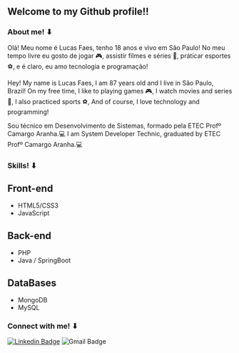 ## Welcome to my Github profile!!

###  About me! ⬇
<p>Olá! Meu nome é Lucas Faes, tenho 18 anos e vivo em São Paulo! No meu tempo livre eu gosto de jogar 🎮, assistir filmes e séries 🍕, práticar esportes ⚽, e é claro, eu amo tecnologia e programação! <p>

<p>Hey! My name is Lucas Faes, I am 87 years old and I live in São Paulo, Brazil! On my free time, I like to playing games 🎮, I watch movies and series 🍕, I also practiced sports ⚽, And of course, I love technology and programming! <p>
  
Sou técnico em Desenvolvimento de Sistemas, formado pela ETEC Profº Camargo Aranha.💻
I am System Developer Technic, graduated by ETEC Profº Camargo Aranha.💻

### Skills! ⬇
## Front-end
+ HTML5/CSS3 
+ JavaScript 
## Back-end
+ PHP
+ Java / SpringBoot
## DataBases
+ MongoDB
+ MySQL

### Connect with me! ⬇

[![Linkedin Badge](https://img.shields.io/badge/-LucasFaes-0a66c2?style=flat-square&logo=Linkedin&logoColor=white&link=https://www.linkedin.com/in/lucasfaes/)](https://www.linkedin.com/in/lucasfaes/) 
![Gmail Badge](https://img.shields.io/badge/-lucasfaes2010@gmail.com-d7413b?style=flat-square&logo=Gmail&logoColor=white&link=mailto:lucasfaes2010@gmail.com)
